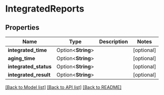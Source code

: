 # IntegratedReports

## Properties

Name | Type | Description | Notes
------------ | ------------- | ------------- | -------------
**integrated_time** | Option<**String**> |  | [optional]
**aging_time** | Option<**String**> |  | [optional]
**integrated_status** | Option<**String**> |  | [optional]
**integrated_result** | Option<**String**> |  | [optional]

[[Back to Model list]](../README.md#documentation-for-models) [[Back to API list]](../README.md#documentation-for-api-endpoints) [[Back to README]](../README.md)


